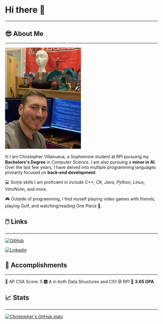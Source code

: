 # Hi there 👋
---

## 😎 About Me
---
<img width="250" alt = "Image" src="https://github.com/BoundlessFate/BoundlessFate/blob/main/image0%20(1).jpeg?raw=true">

🤓 I am Christopher Villanueva, a Sophomore student at RPI pursuing my **Bachelors's Degree** in *Computer Science*. I am also pursuing a **minor in AI**. Over the last few years, I have delved into multiple programming languages primarily focused on **back-end development**.

💻 Some skills I am proficient in include *C++, C#, Java, Python, Linux, Vim/Nvim*, and more.

🎮 Outside of programming, I find myself playing video games with friends, playing Golf, and watching/reading One Piece 👒.

## 🖱️ Links
---

[![GitHub](https://img.shields.io/badge/GitHub-000000?style=for-the-badge&logo=GitHub&logoColor=white)](https://github.com/BoundlessFate)


[![Linkedin](https://img.shields.io/badge/LinkedIn-0077B5?style=for-the-badge&logo=linkedin&logoColor=white)](https://www.linkedin.com/in/christopher-villanueva-a51939282/)

## 🥇 Accomplishments
---

💯 AP CSA Score: 5
🅰️ A in both Data Structures and CS1 @ RPI
💪 **3.65 GPA**


## 📈 Stats
---

[![Christopher's GitHub stats](https://github-readme-stats.vercel.app/api?username=BoundlessFate&theme=buefy)](https://github.com/anuraghazra/github-readme-stats)
